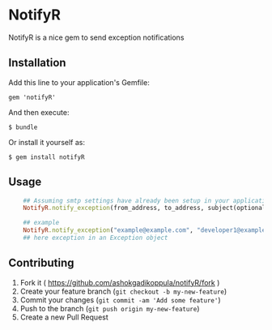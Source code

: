 # NotifyR

NotifyR is a nice gem to send exception notifications

## Installation

Add this line to your application's Gemfile:

    gem 'notifyR'

And then execute:

    $ bundle

Or install it yourself as:

    $ gem install notifyR

## Usage
```ruby
	## Assuming smtp settings have already been setup in your application 
	NotifyR.notify_exception(from_address, to_address, subject(optional), exception(optional), server_name(optional)).deliver

	## example
	NotifyR.notify_exception("example@example.com", "developer1@example.com, developer2@example.com", "Error in User model", exception, "Production Server").deliver
	## here exception in an Exception object
```

## Contributing

1. Fork it ( https://github.com/ashokgadikoppula/notifyR/fork )
2. Create your feature branch (`git checkout -b my-new-feature`)
3. Commit your changes (`git commit -am 'Add some feature'`)
4. Push to the branch (`git push origin my-new-feature`)
5. Create a new Pull Request
